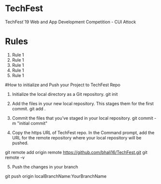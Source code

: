 # TechFest
TechFest`19 Web and App Development Competition - CUI Attock


# Rules
1. Rule 1
2. Rule 1
3. Rule 1
4. Rule 1
5. Rule 1

#How to initialize and Push your Project to TechFest Repo

1. Initialize the local directory as a Git repository.
git init

2. Add the files in your new local repository. This stages them for the first commit.
git add .

3. Commit the files that you’ve staged in your local repository.
git commit -m "initial commit"

4. Copy the https URL of TechFest repo.
In the Command prompt, add the URL for the remote repository where your local repository will be pushed.

git remote add origin remote https://github.com/bhali16/TechFest.git
git remote -v

5. Push the changes in your branch

git push origin localBranchName:YourBranchName


